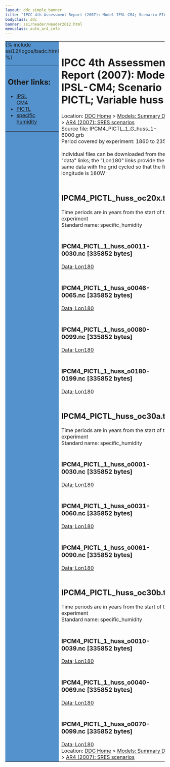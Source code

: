 ```yaml
---
layout: ddc_simple_banner
title: "IPCC 4th Assessment Report (2007): Model IPSL-CM4; Scenario PICTL; Variable huss"
bodyclass: ddc
banner: ssi/header/Header2012.html
menuclass: auto_ar4_info
---
```



<table width="100%" border="0" cellspacing="0" cellpadding="0" style="border-collapse: collapse;">
<tr style="margin:0;padding:0;border:0;">
<td style="margin:0;padding:0;border:0;height:1pt;width:150pt;background:#5492CD;" valign="top" >

<div id="lh-col2" class="auto_ar4_info">
<table class="menumain" bgcolor="#5492CD" cellspacing="0" width="100%" border="0">
<tr><td>
<h2> Other links:</h2>
<ul>
<li><a href="/auto/ar4/model-IPSL-CM4.html">IPSL<br/>CM4</a></li>
<li><a href="/auto/ar4/scenario-PICTL.html">PICTL</a></li>
<li><a href="/auto/ar4/var-specific_humidity.html">specific humidity</a></li>
</ul>
</td></tr>
{% include ssi12/logos/badc.html %}
</table>
</div>
</td>
<td><h1>IPCC 4th Assessment Report (2007): Model IPSL-CM4; Scenario PICTL; Variable huss</h1>

<!-- Breadcrumb1 -->
<div id="breadcrumb1" align="left">
Location: <a href="/index.html">DDC Home</a> > <a href="/sim/gcm_clim/">Models: Summary Data</a>
> <a href="/sim/gcm_clim/SRES_AR4/index.html">AR4 (2007): SRES scenarios</a>
</div>
<!-- End of Breadcrumb1 -->Source file: IPCM4_PICTL_1_G_huss_1-6000.grb
<br/>
Period covered by experiment: 1860 to 2359<br/>
<br/>Individual files can be downloaded from the "data" links; the "Lon180" links provide the same data
         with the grid cycled so that the first longitude is 180W<br/>
<br/><h2>IPCM4_PICTL_huss_oc20x.tar</h2>
Time periods are in years from the start of the experiment<br/>
Standard name: specific_humidity<br>
<br/><h3>IPCM4_PICTL_1_huss_o0011-0030.nc [335852 bytes]</h3>
<a href="/cgi-bin/downl/ar4_nc/huss/IPCM4_PICTL_1_huss_o0011-0030.nc">Data; </a><a href="/cgi-bin/downl/ar4_nc/huss/IPCM4_PICTL_1_huss_o0011-0030.cyto180.nc"> Lon180</a><br/>
<br/><h3>IPCM4_PICTL_1_huss_o0046-0065.nc [335852 bytes]</h3>
<a href="/cgi-bin/downl/ar4_nc/huss/IPCM4_PICTL_1_huss_o0046-0065.nc">Data; </a><a href="/cgi-bin/downl/ar4_nc/huss/IPCM4_PICTL_1_huss_o0046-0065.cyto180.nc"> Lon180</a><br/>
<br/><h3>IPCM4_PICTL_1_huss_o0080-0099.nc [335852 bytes]</h3>
<a href="/cgi-bin/downl/ar4_nc/huss/IPCM4_PICTL_1_huss_o0080-0099.nc">Data; </a><a href="/cgi-bin/downl/ar4_nc/huss/IPCM4_PICTL_1_huss_o0080-0099.cyto180.nc"> Lon180</a><br/>
<br/><h3>IPCM4_PICTL_1_huss_o0180-0199.nc [335852 bytes]</h3>
<a href="/cgi-bin/downl/ar4_nc/huss/IPCM4_PICTL_1_huss_o0180-0199.nc">Data; </a><a href="/cgi-bin/downl/ar4_nc/huss/IPCM4_PICTL_1_huss_o0180-0199.cyto180.nc"> Lon180</a><br/>
<br/><h2>IPCM4_PICTL_huss_oc30a.tar</h2>
Time periods are in years from the start of the experiment<br/>
Standard name: specific_humidity<br>
<br/><h3>IPCM4_PICTL_1_huss_o0001-0030.nc [335852 bytes]</h3>
<a href="/cgi-bin/downl/ar4_nc/huss/IPCM4_PICTL_1_huss_o0001-0030.nc">Data; </a><a href="/cgi-bin/downl/ar4_nc/huss/IPCM4_PICTL_1_huss_o0001-0030.cyto180.nc"> Lon180</a><br/>
<br/><h3>IPCM4_PICTL_1_huss_o0031-0060.nc [335852 bytes]</h3>
<a href="/cgi-bin/downl/ar4_nc/huss/IPCM4_PICTL_1_huss_o0031-0060.nc">Data; </a><a href="/cgi-bin/downl/ar4_nc/huss/IPCM4_PICTL_1_huss_o0031-0060.cyto180.nc"> Lon180</a><br/>
<br/><h3>IPCM4_PICTL_1_huss_o0061-0090.nc [335852 bytes]</h3>
<a href="/cgi-bin/downl/ar4_nc/huss/IPCM4_PICTL_1_huss_o0061-0090.nc">Data; </a><a href="/cgi-bin/downl/ar4_nc/huss/IPCM4_PICTL_1_huss_o0061-0090.cyto180.nc"> Lon180</a><br/>
<br/><h2>IPCM4_PICTL_huss_oc30b.tar</h2>
Time periods are in years from the start of the experiment<br/>
Standard name: specific_humidity<br>
<br/><h3>IPCM4_PICTL_1_huss_o0010-0039.nc [335852 bytes]</h3>
<a href="/cgi-bin/downl/ar4_nc/huss/IPCM4_PICTL_1_huss_o0010-0039.nc">Data; </a><a href="/cgi-bin/downl/ar4_nc/huss/IPCM4_PICTL_1_huss_o0010-0039.cyto180.nc"> Lon180</a><br/>
<br/><h3>IPCM4_PICTL_1_huss_o0040-0069.nc [335852 bytes]</h3>
<a href="/cgi-bin/downl/ar4_nc/huss/IPCM4_PICTL_1_huss_o0040-0069.nc">Data; </a><a href="/cgi-bin/downl/ar4_nc/huss/IPCM4_PICTL_1_huss_o0040-0069.cyto180.nc"> Lon180</a><br/>
<br/><h3>IPCM4_PICTL_1_huss_o0070-0099.nc [335852 bytes]</h3>
<a href="/cgi-bin/downl/ar4_nc/huss/IPCM4_PICTL_1_huss_o0070-0099.nc">Data; </a><a href="/cgi-bin/downl/ar4_nc/huss/IPCM4_PICTL_1_huss_o0070-0099.cyto180.nc"> Lon180</a><br/>
<!-- Breadcrumb2 -->
<div id="breadcrumb2" align="left">
Location: <a href="/index.html">DDC Home</a> > <a href="/sim/gcm_clim/">Models: Summary Data</a>
> <a href="/sim/gcm_clim/SRES_AR4/index.html">AR4 (2007): SRES scenarios</a>
</div>
<!-- End of Breadcrumb2 --></td></tr></table>
